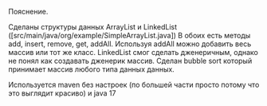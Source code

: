 Пояснение.

Сделаны структуры данных ArrayList и LinkedList ([src/main/java/org/example/SimpleArrayList.java])
В обоих есть методы add, insert, remove, get, addAll.
Используя addAll можно добавить весь массив или тот же класс.
LinkedList смог сделать дженеричным, однако не понял как создавать дженерик массив.
Сделан bubble sort который принимает массив любого типа данных данных.

Используется maven без настроек (по большей части просто потому что это выглядит красиво) и java 17